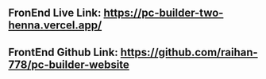 ## FronEnd Live Link: https://pc-builder-two-henna.vercel.app/

## FrontEnd Github Link: https://github.com/raihan-778/pc-builder-website
